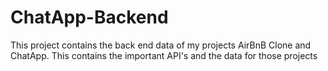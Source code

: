 # ChatApp-Backend
This project contains the back end data of my projects AirBnB Clone and ChatApp. This contains the important API's and the data for those projects
